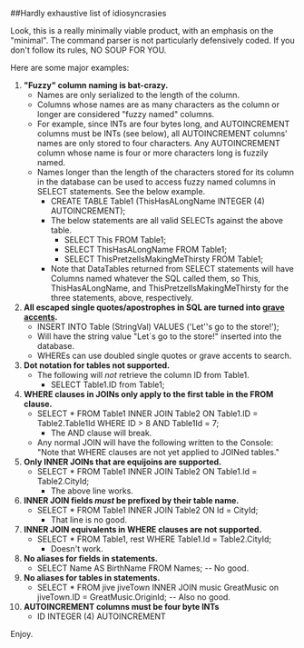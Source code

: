##Hardly exhaustive list of idiosyncrasies

Look, this is a really minimally viable product, with an emphasis on the "minimal".  The command parser is not particularly defensively coded.  If you don't follow its rules, NO SOUP FOR YOU.

Here are some major examples:

1. **"Fuzzy" column naming is bat-crazy.**
    * Names are only serialized to the length of the column.
    * Columns whose names are as many characters as the column or longer are considered "fuzzy named" columns.
    * For example, since INTs are four bytes long, and AUTOINCREMENT columns must be INTs (see below), all AUTOINCREMENT columns' names are only stored to four characters.  Any AUTOINCREMENT column whose name is four or more characters long is fuzzily named.
    * Names longer than the length of the characters stored for its column in the database can be used to access fuzzy named columns in SELECT statements.  See the below example.
        * CREATE TABLE Table1 (ThisHasALongName INTEGER (4) AUTOINCREMENT);
        * The below statements are all valid SELECTs against the above table.
            * SELECT This FROM Table1;
            * SELECT ThisHasALongName FROM Table1;
            * SELECT ThisPretzelIsMakingMeThirsty FROM Table1;
        * Note that DataTables returned from SELECT statements will have Columns named whatever the SQL called them, so This, ThisHasALongName, and ThisPretzelIsMakingMeThirsty for the three statements, above, respectively.  
2. **All escaped single quotes/apostrophes in SQL are turned into [grave accents](http://en.wikipedia.org/wiki/Grave_accent).**  
    * INSERT INTO Table (StringVal) VALUES ('Let''s go to the store!');
    * Will have the string value "Let`s go to the store!" inserted into the database.
    * WHEREs can use doubled single quotes or grave accents to search. 
3. **Dot notation for tables not supported.**
    * The following will *not* retrieve the column ID from Table1.
         * SELECT Table1.ID from Table1;
4. **WHERE clauses in JOINs only apply to the first table in the FROM clause.**
    * SELECT * FROM Table1 INNER JOIN Table2 ON Table1.ID = Table2.Table1Id WHERE ID > 8 AND Table1Id = 7;
        * The AND clause will break.
    * Any normal JOIN will have the following written to the Console: "Note that WHERE clauses are not yet applied to JOINed tables."
5. **Only INNER JOINs that are equijoins are supported.**
    * SELECT * FROM Table1 INNER JOIN Table2 ON Table1.Id = Table2.CityId;
    	* The above line works.
6. **INNER JOIN fields *must* be prefixed by their table name.**
    * SELECT * FROM Table1 INNER JOIN Table2 ON Id = CityId;
    	* That line is no good.
7. **INNER JOIN equivalents in WHERE clauses are not supported.**
    * SELECT * FROM Table1, rest WHERE Table1.Id = Table2.CityId;
    	* Doesn't work.
8. **No aliases for fields in statements.**
	* SELECT Name AS BirthName FROM Names; -- No good.
9. **No aliases for tables in statements.**
	* SELECT * FROM jive jiveTown INNER JOIN music GreatMusic on jiveTown.ID = GreatMusic.OriginId; -- Also no good.
10. **AUTOINCREMENT columns must be four byte INTs**
    * ID INTEGER (4) AUTOINCREMENT


Enjoy.